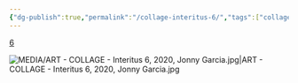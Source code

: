 ```yaml
---
{"dg-publish":true,"permalink":"/collage-interitus-6/","tags":["collage/series/interitus","c/colour-bw","c/colour-red","c/woman","c/candle","c/book","c/pages","c/colour-black","collage/year-2020","collage/lost"],"created":"2024-06-28T12:56:47.000-04:00","updated":"2025-08-27T16:24:05.557-04:00"}
---
```



[6](https://www.instagram.com/p/CAVfJzkBHF3/)

![MEDIA/ART - COLLAGE - Interitus 6, 2020, Jonny Garcia.jpg|ART - COLLAGE - Interitus 6, 2020, Jonny Garcia.jpg](/img/user/MEDIA/ART%20-%20COLLAGE%20-%20Interitus%206,%202020,%20Jonny%20Garcia.jpg)
